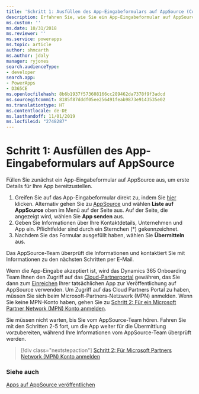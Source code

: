 ```yaml
---
title: 'Schritt 1: Ausfüllen des App-Eingabeformulars auf AppSource (Common Data Service) | Microsoft-Dokumentation'
description: Erfahren Sie, wie Sie ein App-Eingabeformular auf AppSource ausfüllen, um erste Details für Ihre App bereitzustellen.
ms.custom: ''
ms.date: 10/31/2018
ms.reviewer: ''
ms.service: powerapps
ms.topic: article
author: shmcarth
ms.author: jdaly
manager: ryjones
search.audienceType:
- developer
search.app:
- PowerApps
- D365CE
ms.openlocfilehash: 8b6b1937f573608166cc289462da7378f9f3adcd
ms.sourcegitcommit: 8185f87dddf05ee256491feab9873e9143535e02
ms.translationtype: HT
ms.contentlocale: de-DE
ms.lasthandoff: 11/01/2019
ms.locfileid: "2748287"
---
```

# <a name="step-1-fill-the-app-submission-form-on-appsource"></a>Schritt 1: Ausfüllen des App-Eingabeformulars auf AppSource

Füllen Sie zunächst ein App-Eingabeformular auf AppSource aus, um erste Details für Ihre App bereitzustellen.

1. Greifen Sie auf das App-Eingabeformular direkt zu, indem Sie [hier](https://go.microsoft.com/fwlink/?linkid=865109) klicken. Alternativ gehen Sie zu [AppSource](https://appsource.microsoft.com) und wählen **Liste auf AppSource** oben im Menü auf der Seite aus. Auf der Seite, die angezeigt wird, wählen Sie **App senden** aus.
2. Geben Sie Informationen über Ihre Kontaktdetails, Unternehmen und App ein. Pflichtfelder sind durch ein Sternchen (*) gekennzeichnet.
3. Nachdem Sie das Formular ausgefüllt haben, wählen Sie **Übermitteln** aus.

Das AppSource-Team überprüft die Informationen und kontaktiert Sie mit Informationen zu den nächsten Schritten per E-Mail.

Wenn die App-Eingabe akzeptiert ist, wird das Dynamics 365 Onboarding Team Ihnen den Zugriff auf das [Cloud-Partnerportal](https://cloudpartner.azure.com/) gewähren, das Sie dann zum [Einreichen](next-steps-submit-app-cloud-partner-portal.md) Ihrer tatsächlichen App zur Veröffentlichung auf AppSource verwenden. Um Zugriff auf das Cloud Partners Portal zu haben, müssen Sie sich beim Microsoft-Partners-Netzwerk (MPN) anmelden. Wenn Sie keine MPN-Konto haben, gehen Sie zu [Schritt 2: Für ein Microsoft Partner Network (MPN) Konto anmelden](register-microsoft-partner-network.md).

Sie müssen nicht warten, bis Sie vom AppSource-Team hören. Fahren Sie mit den Schritten 2-5 fort, um die App weiter für die Übermittlung vorzubereiten, während Ihre Informationen vom AppSource-Team überprüft werden.  

> [!div class="nextstepaction"]
> [Schritt 2: Für Microsoft Partners Network (MPN) Konto anmelden](register-microsoft-partner-network.md)

### <a name="see-also"></a>Siehe auch 

[Apps auf AppSource veröffentlichen](publish-app-appsource.md)